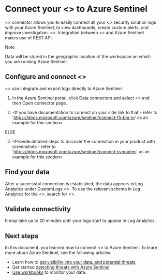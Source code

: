 # Connect your <<Partner Appliance Name>> to Azure Sentinel 



<<Partner Appliance Name>> connector allows you to easily connect all your <<Partner Appliance Name>> security solution logs with your Azure Sentinel, to view dashboards, create custom alerts, and improve investigation. <<Add additional specific insights this data connectivity provides to customers>>. Integration between <<Partner Appliance Name>> and Azure Sentinel makes use of REST API.


> [!NOTE]
> Data will be stored in the geographic location of the workspace on which you are running Azure Sentinel.

## Configure and connect <<Partner Appliance Name>> 

<<Partner Appliance Name>> can integrate and export logs directly to Azure Sentinel.
1. In the Azure Sentinel portal, click Data connectors and select <<Partner Appliance Name>> and then Open connector page.

2. <If you have documentation to connect on your side link to that - refer to 'https://docs.microsoft.com/azure/sentinel/connect-f5-big-ip' as an example for this section>

ELSE

2. <Provide detailed steps to discover the connection in your product with screenshots - refer to 'https://docs.microsoft.com/azure/sentinel/connect-symantec' as an example for this section>


## Find your data

After a successful connection is established, the data appears in Log Analytics under CustomLogs <<schema name>>.
To use the relevant schema in Log Analytics for the <<Partner Appliance Name>>, search for <<Schema name>>.

## Validate connectivity
It may take up to 20 minutes until your logs start to appear in Log Analytics. 


## Next steps
In this document, you learned how to connect <<Partner Appliance Name>> to Azure Sentinel. To learn more about Azure Sentinel, see the following articles:
- Learn how to [get visibility into your data, and potential threats](quickstart-get-visibility.md).
- Get started [detecting threats with Azure Sentinel](tutorial-detect-threats-built-in.md).
- [Use workbooks](tutorial-monitor-your-data.md) to monitor your data.

